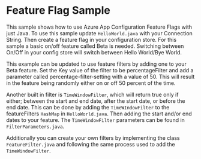 # Feature Flag Sample

This sample shows how to use Azure App Configuration Feature Flags with just Java. To use this sample update `HelloWorld.java` with your Connection String. Then create a feature flag in your configuration store. For this sample a basic on/off feature called Beta is needed. Switching between On/Off in your config store will switch between Hello World/Bye World.

This example can be updated to use feature filters by adding one to your Beta feature. Set the Key value of the filter to be percentageFilter and add a parameter called percentage-filter-setting with a value of 50. This will result in the feature being randomly either on or off 50 percent of the time.

Another built in filter is `TimeWindowFilter`, which will return true only if either; between the start and end date, after the start date, or before the end date. This can be done by adding the `TimeWIndowFilter` to the featureFilters `HashMap` in `HelloWorld.java`. Then adding the start and/or end dates to your feature. The `TimeWindowFilter` parameters can be found in `FilterParameters.java`.

Additionally you can create your own filters by implementing the class `FeatureFilter.java` and following the same process used to add the `TimeWindowFilter`.